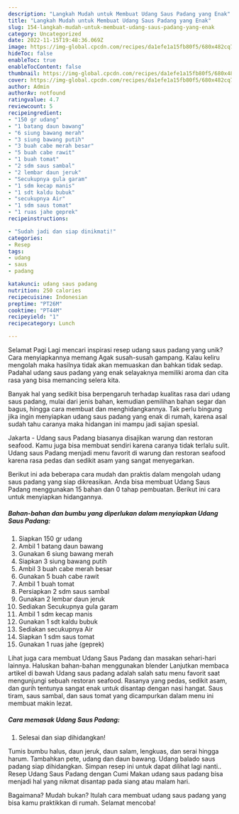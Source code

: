 ```yaml
---
description: "Langkah Mudah untuk Membuat Udang Saus Padang yang Enak"
title: "Langkah Mudah untuk Membuat Udang Saus Padang yang Enak"
slug: 154-langkah-mudah-untuk-membuat-udang-saus-padang-yang-enak
category: Uncategorized
date: 2022-11-15T19:48:36.069Z
image: https://img-global.cpcdn.com/recipes/da1efe1a15fb80f5/680x482cq70/udang-saus-padang-foto-resep-utama.jpg
hideToc: false
enableToc: true
enableTocContent: false
thumbnail: https://img-global.cpcdn.com/recipes/da1efe1a15fb80f5/680x482cq70/udang-saus-padang-foto-resep-utama.jpg
cover: https://img-global.cpcdn.com/recipes/da1efe1a15fb80f5/680x482cq70/udang-saus-padang-foto-resep-utama.jpg
author: Admin
authorAv: notfound
ratingvalue: 4.7
reviewcount: 5
recipeingredient:
- "150 gr udang"
- "1 batang daun bawang"
- "6 siung bawang merah"
- "3 siung bawang putih"
- "3 buah cabe merah besar"
- "5 buah cabe rawit"
- "1 buah tomat"
- "2 sdm saus sambal"
- "2 lembar daun jeruk"
- "Secukupnya gula garam"
- "1 sdm kecap manis"
- "1 sdt kaldu bubuk"
- "secukupnya Air"
- "1 sdm saus tomat"
- "1 ruas jahe geprek"
recipeinstructions:

- "Sudah jadi dan siap dinikmati!"
categories:
- Resep
tags:
- udang
- saus
- padang

katakunci: udang saus padang 
nutrition: 250 calories
recipecuisine: Indonesian
preptime: "PT26M"
cooktime: "PT44M"
recipeyield: "1"
recipecategory: Lunch

---
```



Selamat Pagi Lagi mencari inspirasi resep udang saus padang yang unik? Cara menyiapkannya memang Agak susah-susah gampang. Kalau keliru mengolah maka hasilnya tidak akan memuaskan dan bahkan tidak sedap. Padahal udang saus padang yang enak selayaknya memiliki aroma dan cita rasa yang bisa memancing selera kita.


Banyak hal yang sedikit bisa berpengaruh terhadap kualitas rasa dari udang saus padang, mulai dari jenis bahan, kemudian pemilihan bahan segar dan bagus, hingga cara membuat dan menghidangkannya. Tak perlu bingung jika ingin menyiapkan udang saus padang yang enak di rumah, karena asal sudah tahu caranya maka hidangan ini mampu jadi sajian spesial.

Jakarta - Udang saus Padang biasanya disajikan warung dan restoran seafood. Kamu juga bisa membuat sendiri karena caranya tidak terlalu sulit. Udang saus Padang menjadi menu favorit di warung dan restoran seafood karena rasa pedas dan sedikit asam yang sangat menyegarkan.


Berikut ini ada beberapa cara mudah dan praktis dalam mengolah udang saus padang yang siap dikreasikan. Anda bisa membuat Udang Saus Padang menggunakan 15 bahan dan 0 tahap pembuatan. Berikut ini cara untuk menyiapkan hidangannya.

<!--inarticleads1-->

##### Bahan-bahan dan bumbu yang diperlukan dalam menyiapkan Udang Saus Padang:

1. Siapkan 150 gr udang
1. Ambil 1 batang daun bawang
1. Gunakan 6 siung bawang merah
1. Siapkan 3 siung bawang putih
1. Ambil 3 buah cabe merah besar
1. Gunakan 5 buah cabe rawit
1. Ambil 1 buah tomat
1. Persiapkan 2 sdm saus sambal
1. Gunakan 2 lembar daun jeruk
1. Sediakan Secukupnya gula garam
1. Ambil 1 sdm kecap manis
1. Gunakan 1 sdt kaldu bubuk
1. Sediakan secukupnya Air
1. Siapkan 1 sdm saus tomat
1. Gunakan 1 ruas jahe (geprek)


Lihat juga cara membuat Udang Saus Padang dan masakan sehari-hari lainnya. Haluskan bahan-bahan menggunakan blender Lanjutkan membaca artikel di bawah Udang saus padang adalah salah satu menu favorit saat mengunjungi sebuah restoran seafood. Rasanya yang pedas, sedikit asam, dan gurih tentunya sangat enak untuk disantap dengan nasi hangat. Saus tiram, saus sambal, dan saus tomat yang dicampurkan dalam menu ini membuat makin lezat. 

<!--inarticleads2-->

##### Cara memasak Udang Saus Padang:


1. Selesai dan siap dihidangkan!

Tumis bumbu halus, daun jeruk, daun salam, lengkuas, dan serai hingga harum. Tambahkan pete, udang dan daun bawang. Udang balado saus padang siap dihidangkan. Simpan resep ini untuk dapat dilihat lagi nanti.. Resep Udang Saus Padang dengan Cumi Makan udang saus padang bisa menjadi hal yang nikmat disantap pada siang atau malam hari. 

Bagaimana? Mudah bukan? Itulah cara membuat udang saus padang yang bisa kamu praktikkan di rumah. Selamat mencoba!
